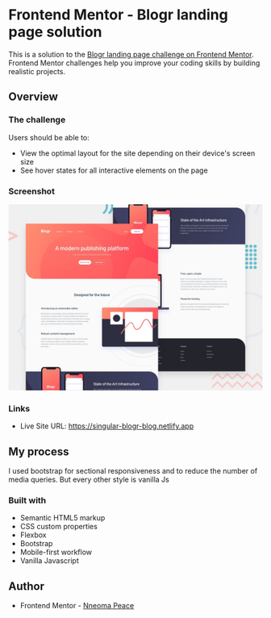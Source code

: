 # Frontend Mentor - Blogr landing page solution

This is a solution to the [Blogr landing page challenge on Frontend Mentor](https://www.frontendmentor.io/challenges/blogr-landing-page-EX2RLAApP). Frontend Mentor challenges help you improve your coding skills by building realistic projects.

## Overview

### The challenge

Users should be able to:

- View the optimal layout for the site depending on their device's screen size
- See hover states for all interactive elements on the page

### Screenshot

![Design preview for the Blogr landing page coding challenge](./design/desktop-preview.jpg)

### Links

- Live Site URL: https://singular-blogr-blog.netlify.app

## My process

I used bootstrap for sectional responsiveness and to reduce the number of media queries. But every other style is vanilla Js

### Built with

- Semantic HTML5 markup
- CSS custom properties
- Flexbox
- Bootstrap
- Mobile-first workflow
- Vanilla Javascript

## Author

- Frontend Mentor - [Nneoma Peace](https://www.frontendmentor.io/profile/SatellitePeace)
